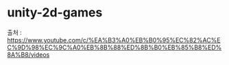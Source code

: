 # unity-2d-games

출처 : https://www.youtube.com/c/%EA%B3%A0%EB%B0%95%EC%82%AC%EC%9D%98%EC%9C%A0%EB%8B%88%ED%8B%B0%EB%85%B8%ED%8A%B8/videos

